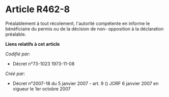 # Article R462-8

Préalablement à tout récolement, l'autorité compétente en informe le bénéficiaire du permis ou de la décision de non-
opposition à la déclaration préalable.

**Liens relatifs à cet article**

_Codifié par_:

  - Décret n°73-1023 1973-11-08

_Créé par_:

  - Décret n°2007-18 du 5 janvier 2007 - art. 9 () JORF 6 janvier 2007 en vigueur le 1er octobre 2007

